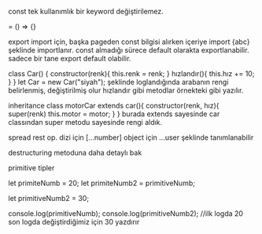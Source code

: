 const tek kullanımlık bir keyword değiştirilemez.

= () => {}

export import için,
başka pageden const bilgisi alırken içeriye import {abc} şeklinde importlanır.
const almadığı sürece default olarakta exportlanabilir. 
sadece bir tane export default olabilir.


class Car() {
    constructor(renk){
        this.renk = renk;
    }
    hızlandır(){
        this.hız += 10;
    }
}
let Car = new Car("siyah");
şeklinde loglandığında arabanın rengi belirlenmiş, değiştirilmiş olur 
hızlandır gibi metodlar örnekteki gibi yazılır.



inheritance
class motorCar extends car(){
    constructor(renk, hız){
        super(renk)
        this.motor = motor;
    }
}
burada extends sayesinde car classından super metodu sayesinde rengi aldık. 

spread rest op.
dizi için [...number] object için ...user şeklinde tanımlanabilir

destructuring metoduna daha detaylı bak 

primitive tipler

let primiteNumb = 20;
let primiteNumb2 = primitiveNumb;

let primitiveNumb2 = 30;

console.log(primitiveNumb);
console.log(primitiveNumb2);
//ilk logda 20 son logda değiştirdiğimiz için 30 yazdırır

